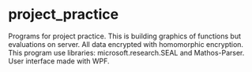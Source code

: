 # project_practice
Programs for project practice. This is building graphics of functions
but evaluations on server. All data encrypted with homomorphic encryption.
This program use libraries:
microsoft.research.SEAL and Mathos-Parser. User interface made with WPF.
